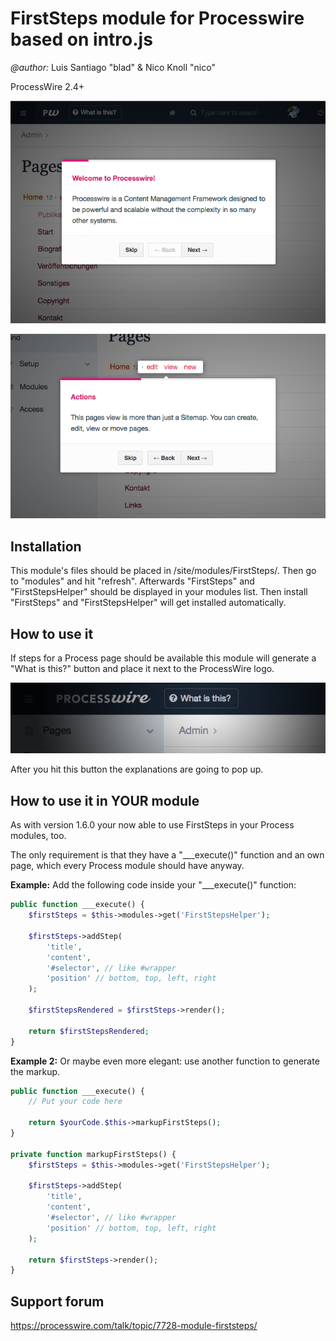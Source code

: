 # FirstSteps module for Processwire <br>based on intro.js
*@author:* Luis Santiago "blad" & Nico Knoll "nico"

ProcessWire 2.4+ 

![screenshot1](screenshot1.png)

![screenshot2](screenshot2.png)


## Installation

This module's files should be placed in /site/modules/FirstSteps/. Then go to "modules" and hit "refresh". Afterwards "FirstSteps" and "FirstStepsHelper" should be displayed in your modules list. Then install "FirstSteps" and "FirstStepsHelper" will get installed automatically.


## How to use it

If steps for a Process page should be available this module will generate a "What is this?" button and place it next to the ProcessWire logo.

![screenshot3](screenshot3.png)

After you hit this button the explanations are going to pop up.


## How to use it in YOUR module

As with version 1.6.0 your now able to use FirstSteps in your Process modules, too.

The only requirement is that they have a "___execute()" function and an own page, which every Process module should have anyway.

**Example:**
Add the following code inside your "___execute()" function:

```php
public function ___execute() {
	$firstSteps = $this->modules->get('FirstStepsHelper');
		
	$firstSteps->addStep(
		'title', 
		'content',
		'#selector', // like #wrapper
		'position' // bottom, top, left, right
	);
	
	$firstStepsRendered = $firstSteps->render();
	
	return $firstStepsRendered;
}
```

**Example 2:** 
Or maybe even more elegant: use another function to generate the markup.

```php
public function ___execute() {
	// Put your code here

	return $yourCode.$this->markupFirstSteps();
}

private function markupFirstSteps() {
	$firstSteps = $this->modules->get('FirstStepsHelper');
	
	$firstSteps->addStep(
		'title', 
		'content',
		'#selector', // like #wrapper
		'position' // bottom, top, left, right
	);
	
	return $firstSteps->render();
}

```


## Support forum

https://processwire.com/talk/topic/7728-module-firststeps/
